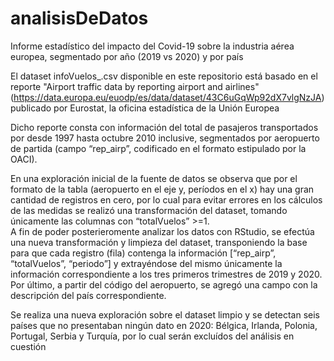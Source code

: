 # analisisDeDatos

Informe estadístico del impacto del Covid-19 sobre la industria aérea europea, segmentado por año (2019 vs 2020) y por país

El dataset infoVuelos_.csv disponible en este repositorio está basado en el reporte "Airport traffic data by reporting airport and airlines" (https://data.europa.eu/euodp/es/data/dataset/43C6uGqWp92dX7vlgNzJA) publicado por Eurostat, la oficina estadística de la Unión Europea 

Dicho reporte consta con información del total de pasajeros transportados por desde 1997 hasta octubre 2010 inclusive, segmentados por aeropuerto de partida (campo “rep_airp”, codificado en el formato estipulado por la OACI).

En una exploración inicial de la fuente de datos se observa que por el formato de la tabla (aeropuerto en el eje y, períodos en el x) hay una gran cantidad de registros en cero, por lo cual para evitar errores en los cálculos de las medidas se realizó una transformación del dataset, tomando únicamente las columnas con “totalVuelos” >=1.  
A fin de poder posterieromente analizar los datos con RStudio, se efectúa una nueva transformación y limpieza del dataset, transponiendo la base para que cada registro (fila) contenga la información [“rep_airp”, “totalVuelos”, “periodo”] y extrayéndose del mismo únicamente la información correspondiente a los tres primeros trimestres de 2019 y 2020. Por último, a partir del código del aeropuerto, se agregó una campo con la descripción del país correspondiente.

Se realiza una nueva exploración sobre el dataset limpio y se detectan seis países que no presentaban ningún dato en 2020: Bélgica, Irlanda, Polonia, Portugal, Serbia y Turquía, por lo cual serán excluídos del análisis en cuestión
